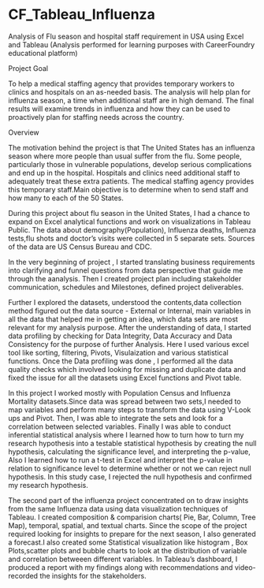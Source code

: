 # CF_Tableau_Influenza
Analysis of Flu season and hospital staff requirement in USA using Excel and Tableau
(Analysis performed for learning purposes with CareerFoundry educational platform)

Project Goal

To help a medical staffing agency that provides temporary workers to clinics
and hospitals on an as-needed basis. The analysis will help plan for influenza
season, a time when additional staff are in high demand. The final results will
examine trends in influenza and how they can be used to proactively plan for
staffing needs across the country.

Overview

The motivation behind the project is that The United States has an influenza season where more people than usual
suffer from the flu. Some people, particularly those in vulnerable populations, develop serious
complications and end up in the hospital. Hospitals and clinics need additional staff to
adequately treat these extra patients. The medical staffing agency provides this temporary
staff.Main objective is to determine when to send staff and how many to each of the 50 States.

During this project about flu season in the United States, I had a chance to expand on Excel analytical functions and work on visualizations in Tableau Public.
The data about demography(Population), Influenza deaths, Influenza tests,flu shots and doctor’s visits were collected in 5 separate sets.
Sources of the data are US Census Bureau and CDC.

In the very beginning of project , I started translating business requirements into clarifying and funnel questions from data perspective that guide me through the aanalysis.
Then I created project plan including stakeholder communication, schedules and Milestones, defined project deliverables.

Further I explored the datasets, understood the contents,data collection method figured out the data source - External or Internal, main variables in all the data that helped me in getting an idea, which data sets are most relevant for my analysis purpose.
After the understanding of data, I started data profiling by checking for Data Integrity, Data Accuracy and Data Consistency for the purpose of further Analysis. Here I used various excel tool like sorting, filtering, Pivots, Visulaization and various statistical functions.
Once the Data profiling was done , I performed all the data quality checks which involved looking for missing and duplicate data and fixed the issue for all the datasets using Excel functions and Pivot table.


In this project I worked mostly with Population Census and Influenza Mortality datasets.Since data was spread between two sets,I needed to map variables and perform many steps to transform the data using V-Look ups and Pivot.
Then, I was able to integrate the sets and look for a correlation between selected variables. Finally I was able to conduct inferential statistical analysis where I learned how to turn 
how to turn my research hypothesis into a testable statistical hypothesis by creating the null hypothesis, calculating the significance level, and interpreting the p-value, 
Also I learned how to run a t-test in Excel and interpret the p-value in relation to significance level to determine whether or not we can reject null hypothesis.
In this study case, I rejected the null hypothesis and confirmed my research hypothesis.

The second part of the influenza project concentrated on to draw insights from the same Influenza data using  data visualization techniques  of Tableau. 
I created composition & comparision charts( Pie, Bar, Column, Tree Map), temporal, spatial, and textual charts. Since the scope of the project required looking for insights to 
prepare for the next season, I also generated a forecast.I also created some Statistical visualization like histogram , Box Plots,scatter plots and bubble charts to look at the distribution of variable and correlation betweeen different variables.
In Tableau’s dashboard, I produced a report with my findings along with recommendations and video-recorded the insights for the stakeholders.






 




